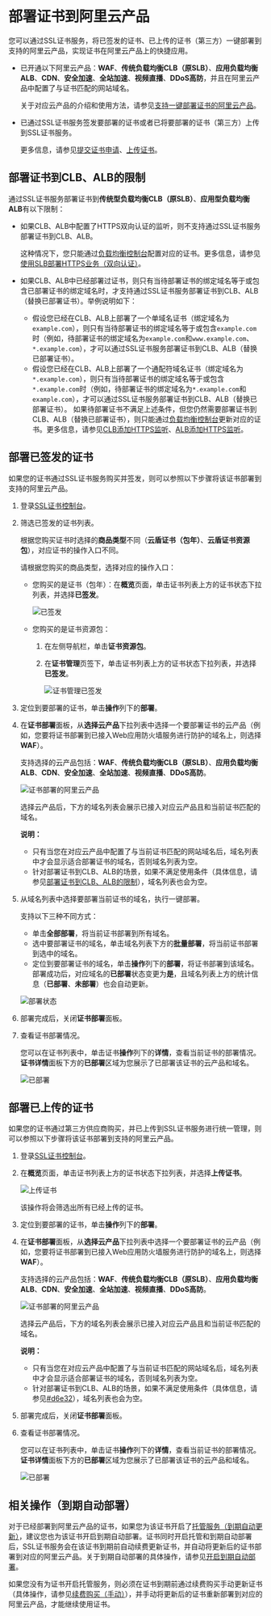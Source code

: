 # 部署证书到阿里云产品

您可以通过SSL证书服务，将已签发的证书、已上传的证书（第三方）一键部署到支持的阿里云产品，实现证书在阿里云产品上的快捷应用。

-   已开通以下阿里云产品：**WAF**、**传统负载均衡CLB（原SLB）**、**应用负载均衡ALB**、**CDN**、**安全加速**、**全站加速**、**视频直播**、**DDoS高防**，并且在阿里云产品中配置了与证书匹配的网站域名。

    关于对应云产品的介绍和使用方法，请参见[支持一键部署证书的阿里云产品](/cn.zh-CN/产品简介/什么是阿里云SSL证书服务.md)。

-   已通过SSL证书服务签发要部署的证书或者已将要部署的证书（第三方）上传到SSL证书服务。

    更多信息，请参见[提交证书申请](/cn.zh-CN/证书申请/提交证书申请.md)、[上传证书](/cn.zh-CN/证书（第三方）上传/上传证书.md)。


## 部署证书到CLB、ALB的限制

通过SSL证书服务部署证书到**传统型负载均衡CLB（原SLB）**、**应用型负载均衡ALB**有以下限制：

-   如果CLB、ALB中配置了HTTPS双向认证的监听，则不支持通过SSL证书服务部署证书到CLB、ALB。

    这种情况下，您只能通过[负载均衡控制台](https://slb.console.aliyun.com/slb/overview)配置对应的证书。更多信息，请参见[使用SLB部署HTTPS业务（双向认证）](/cn.zh-CN/教程专区/CLB/使用SLB部署HTTPS业务（双向认证）.md)。

-   如果CLB、ALB中已经部署过证书，则只有当待部署证书的绑定域名等于或包含已部署证书的绑定域名时，才支持通过SSL证书服务部署证书到CLB、ALB（替换已部署证书）。举例说明如下：

    -   假设您已经在CLB、ALB上部署了一个单域名证书（绑定域名为`example.com`），则只有当待部署证书的绑定域名等于或包含`example.com`时（例如，待部署证书的绑定域名为`example.com`和`www.example.com`、`*.example.com`），才可以通过SSL证书服务部署证书到CLB、ALB（替换已部署证书）。
    -   假设您已经在CLB、ALB上部署了一个通配符域名证书（绑定域名为`*.example.com`），则只有当待部署证书的绑定域名等于或包含`*.example.com`时（例如，待部署证书的绑定域名为`*.example.com`和`example.com`），才可以通过SSL证书服务部署证书到CLB、ALB（替换已部署证书）。
    如果待部署证书不满足上述条件，但您仍然需要部署证书到CLB、ALB（替换已部署证书），则只能通过[负载均衡控制台](https://slb.console.aliyun.com/slb/overview)更新对应的证书。更多信息，请参见[CLB添加HTTPS监听](/cn.zh-CN/传统型负载均衡CLB/CLB用户指南/监听/添加HTTPS监听.md)、[ALB添加HTTPS监听](/cn.zh-CN/应用型负载均衡ALB/ALB监听/添加HTTPS监听.md)。


## 部署已签发的证书

如果您的证书通过SSL证书服务购买并签发，则可以参照以下步骤将该证书部署到支持的阿里云产品。

1.  登录[SSL证书控制台](https://yundunnext.console.aliyun.com/?p=cas)。

2.  筛选已签发的证书列表。

    根据您购买证书时选择的**商品类型**不同（**云盾证书（包年）**、**云盾证书资源包**），对应证书的操作入口不同。

    请根据您购买的商品类型，选择对应的操作入口：

    -   您购买的是证书（包年）：在**概览**页面，单击证书列表上方的证书状态下拉列表，并选择**已签发**。

        ![已签发](https://static-aliyun-doc.oss-accelerate.aliyuncs.com/assets/img/zh-CN/1094018061/p201523.png)

    -   您购买的是证书资源包：
        1.  在左侧导航栏，单击**证书资源包**。
        2.  在**证书管理**页签下，单击证书列表上方的证书状态下拉列表，并选择**已签发**。

            ![证书管理已签发](https://static-aliyun-doc.oss-accelerate.aliyuncs.com/assets/img/zh-CN/6028610161/p211808.png)

3.  定位到要部署的证书，单击**操作**列下的**部署**。

4.  在**证书部署**面板，从**选择云产品**下拉列表中选择一个要部署证书的云产品（例如，您要将证书部署到已接入Web应用防火墙服务进行防护的域名上，则选择**WAF**）。

    支持选择的云产品包括：**WAF**、**传统负载均衡CLB（原SLB）**、**应用负载均衡ALB**、**CDN**、**安全加速**、**全站加速**、**视频直播**、**DDoS高防**。

    ![证书部署的阿里云产品](https://static-aliyun-doc.oss-accelerate.aliyuncs.com/assets/img/zh-CN/4448610161/p111871.png)

    选择云产品后，下方的域名列表会展示已接入对应云产品且和当前证书匹配的域名。

    **说明：**

    -   只有当您在对应云产品中配置了与当前证书匹配的网站域名后，域名列表中才会显示适合部署证书的域名，否则域名列表为空。
    -   针对部署证书到CLB、ALB的场景，如果不满足使用条件（具体信息，请参见[部署证书到CLB、ALB的限制](#section_stm_ojt_doh)），域名列表也会为空。
5.  从域名列表中选择要部署当前证书的域名，执行一键部署。

    支持以下三种不同方式：

    -   单击**全部部署**，将当前证书部署到所有域名。
    -   选中要部署证书的域名，单击域名列表下方的**批量部署**，将当前证书部署到选中的域名。
    -   定位到要部署证书的域名，单击**操作**列下的**部署**，将证书部署到该域名。
    部署成功后，对应域名的**已部署**状态变更为**是**，且域名列表上方的统计信息（**已部署**、**未部署**）也会自动更新。

    ![部署状态](https://static-aliyun-doc.oss-accelerate.aliyuncs.com/assets/img/zh-CN/6028610161/p211806.png)

6.  部署完成后，关闭**证书部署**面板。

7.  查看证书部署情况。

    您可以在证书列表中，单击证书**操作**列下的**详情**，查看当前证书的部署情况。**证书详情**面板下方的**已部署**区域为您展示了已部署该证书的云产品和域名。

    ![已部署](https://static-aliyun-doc.oss-accelerate.aliyuncs.com/assets/img/zh-CN/6028610161/p211807.png)


## 部署已上传的证书

如果您的证书通过第三方供应商购买，并已上传到SSL证书服务进行统一管理，则可以参照以下步骤将该证书部署到支持的阿里云产品。

1.  登录[SSL证书控制台](https://yundunnext.console.aliyun.com/?p=cas)。

2.  在**概览**页面，单击证书列表上方的证书状态下拉列表，并选择**上传证书**。

    ![上传证书](https://static-aliyun-doc.oss-accelerate.aliyuncs.com/assets/img/zh-CN/6028610161/p210993.png)

    该操作将会筛选出所有已经上传的证书。

3.  定位到要部署的证书，单击**操作**列下的**部署**。

4.  在**证书部署**面板，从**选择云产品**下拉列表中选择一个要部署证书的云产品（例如，您要将证书部署到已接入Web应用防火墙服务进行防护的域名上，则选择**WAF**）。

    支持选择的云产品包括：**WAF**、**传统负载均衡CLB（原SLB）**、**应用负载均衡ALB**、**CDN**、**安全加速**、**全站加速**、**视频直播**、**DDoS高防**。

    ![证书部署的阿里云产品](https://static-aliyun-doc.oss-accelerate.aliyuncs.com/assets/img/zh-CN/4448610161/p111871.png)

    选择云产品后，下方的域名列表会展示已接入对应云产品且和当前证书匹配的域名。

    **说明：**

    -   只有当您在对应云产品中配置了与当前证书匹配的网站域名后，域名列表中才会显示适合部署证书的域名，否则域名列表为空。
    -   针对部署证书到CLB、ALB的场景，如果不满足使用条件（具体信息，请参见[\#d6e32](#d6e32)），域名列表也会为空。
5.  部署完成后，关闭**证书部署**面板。

6.  查看证书部署情况。

    您可以在证书列表中，单击证书**操作**列下的**详情**，查看当前证书的部署情况。**证书详情**面板下方的**已部署**区域为您展示了已部署该证书的云产品和域名。

    ![已部署](https://static-aliyun-doc.oss-accelerate.aliyuncs.com/assets/img/zh-CN/6028610161/p211807.png)


## 相关操作（到期自动部署）

对于已经部署到阿里云产品的证书，如果您为该证书开启了[托管服务（到期自动更新）](/cn.zh-CN/证书托管与续费/概述.md)，建议您也为该证书开启到期自动部署。证书同时开启托管和到期自动部署后，SSL证书服务会在该证书到期前自动续费更新证书，并自动将更新后的证书部署到对应的阿里云产品。关于到期自动部署的具体操作，请参见[开启到期自动部署](/cn.zh-CN/证书托管与续费/开启到期自动部署.md)。

如果您没有为证书开启托管服务，则必须在证书到期前通过续费购买手动更新证书（具体操作，请参见[续费购买（手动）](/cn.zh-CN/证书托管与续费/续费购买（手动）.md)），并手动将更新后的证书重新部署到对应的阿里云产品，才能继续使用证书。

